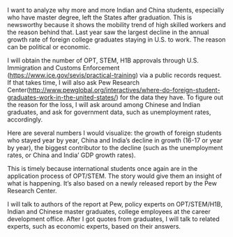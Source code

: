 I want to analyze why more and more Indian and China students, especially who have master degree, left the States after graduation. This is newsworthy because it shows the mobility trend of high skilled workers and the reason behind that. Last year saw the largest decline in the annual growth rate of foreign college graduates staying in U.S. to work. The reason can be political or economic.  

I will obtain the number of OPT, STEM, H1B approvals through U.S. Immigration and Customs Enforcement (https://www.ice.gov/sevis/practical-training) via a public records request. If that takes time, I will also ask Pew Research Center(http://www.pewglobal.org/interactives/where-do-foreign-student-graduates-work-in-the-united-states/) for the data they have. To figure out the reason for the loss, I will ask around among Chinese and Indian graduates, and ask for government data, such as unemployment rates, accordingly.  

Here are several numbers I would visualize: the growth of foreign students who stayed year by year, China and India’s decline in growth (16-17 or year by year), the biggest contributor to the decline (such as the unemployment rates, or China and India’ GDP growth rates).  

This is timely because international students once again are in the application process of OPT/STEM. The story would give them an insight of what is happening. It’s also based on a newly released report by the Pew Research Center.  

I will talk to authors of the report at Pew, policy experts on OPT/STEM/H1B, Indian and Chinese master graduates, college employees at the career development office. After I got quotes from graduates, I will talk to related experts, such as economic experts, based on their answers.  
